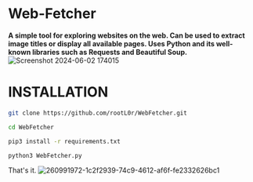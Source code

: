 # Web-Fetcher
**A simple tool for exploring websites on the web. Can be used to extract image titles or display all available pages. Uses Python and its well-known libraries such as Requests and Beautiful Soup.**
<br>![Screenshot 2024-06-02 174015](https://github.com/rootL0r/Web-Fetcher/assets/157466888/d25130a3-f179-411f-90a4-305c9d7f26ea)





# INSTALLATION
```bash
git clone https://github.com/rootL0r/WebFetcher.git

cd WebFetcher

pip3 install -r requirements.txt

python3 WebFetcher.py
```
That's it.
![260991972-1c2f2939-74c9-4612-af6f-fe2332626bc1](https://github.com/rootL0r/Web-Fetcher/assets/157466888/69d74de6-0a37-413e-ac78-c6ddc0859b18)
